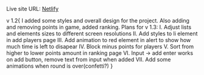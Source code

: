Live site URL: [Netlify]([https://mrozv.github.io/punsApp/](https://celebrated-dieffenbachia-bfb856.netlify.app/index.html))

v 1.2{
    I added some styles and overall design for the project. Also adding and removing points in game, added ranking.
    Plans for v 1.3:
    I. Adjust lists and elements sizes to different screen resolutions
    II. Add styles to li element in add players page
    III. Add animation to red element in alert to show how much time is left to disapear
    IV. Block minus points for players
    V. Sort from higher to lower points amount in ranking page
    VI. Input -> add enter works on add button, remove text from input when added
    VII. Add some animations when round is over(confetti?)
}



